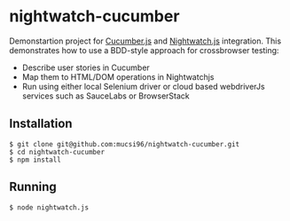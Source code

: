 # nightwatch-cucumber

Demonstartion project for [Cucumber.js](https://github.com/cucumber/cucumber-js) and [Nightwatch.js](http://nightwatchjs.org/) integration. This demonstrates how to use a BDD-style approach for crossbrowser testing:
- Describe user stories in Cucumber
- Map them to HTML/DOM operations in Nightwatchjs
- Run using either local Selenium driver or cloud based webdriverJs services such as SauceLabs or BrowserStack

## Installation

```
$ git clone git@github.com:mucsi96/nightwatch-cucumber.git
$ cd nightwatch-cucumber
$ npm install
```

## Running

```
$ node nightwatch.js
```
